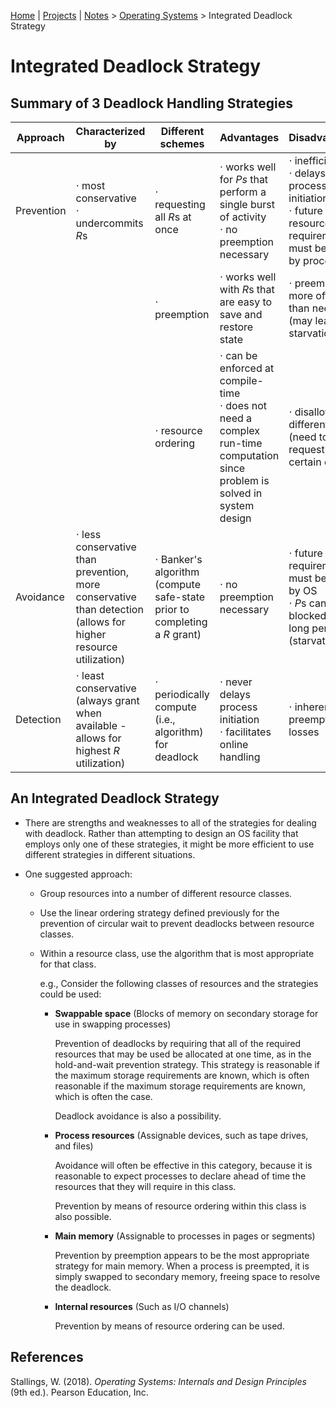 [Home](../../) | [Projects](../../projects) | [Notes](../) > <a href="./">Operating Systems</a> > Integrated Deadlock Strategy

# Integrated Deadlock Strategy



## Summary of 3 Deadlock Handling Strategies

| Approach   | Characterized by                                             | Different schemes                                            | Advantages                                                   | Disadvantages                                                |
| ---------- | ------------------------------------------------------------ | ------------------------------------------------------------ | ------------------------------------------------------------ | ------------------------------------------------------------ |
| Prevention | $\cdot$ most conservative<br>$\cdot$ undercommits $R$s       | $\cdot$ requesting all $R$s at once                          | $\cdot$ works well for $Ps$ that perform a single burst of activity<br>$\cdot$ no preemption necessary | $\cdot$ inefficient<br>$\cdot$ delays process initiation<br>$\cdot$ future resource requirements must be known by processes |
|            |                                                              | $\cdot$ preemption                                           | $\cdot$ works well with $R$s that are easy to save and restore state | $\cdot$ preempts more often than necessary (may lead to starvation) |
|            |                                                              | $\cdot$ resource ordering                                    | $\cdot$ can be enforced at compile-time<br>$\cdot$ does not need a complex run-time computation since problem is solved in system design | $\cdot$ disallows different orders (need to request in certain order) |
| Avoidance  | $\cdot$ less conservative than prevention, more conservative than detection (allows for higher resource utilization) | $\cdot$ Banker's algorithm (compute safe-state prior to completing a $R$ grant) | $\cdot$ no preemption necessary                              | $\cdot$ future $R$ requirements must be known by OS<br>$\cdot$ $P$s can be blocked for long periods (starvation) |
| Detection  | $\cdot$ least conservative (always grant when available - allows for highest $R$ utilization) | $\cdot$ periodically compute (i.e., algorithm) for deadlock  | $\cdot$ never delays process initiation<br>$\cdot$ facilitates online handling | $\cdot$ inherent preemption losses                           |



## An Integrated Deadlock Strategy

* There are strengths and weaknesses to all of the strategies for dealing with deadlock. Rather than attempting to design an OS facility that employs only one of these strategies, it might be more efficient to use different strategies in different situations.

* One suggested approach:

  * Group resources into a number of different resource classes.

  * Use the linear ordering strategy defined previously for the prevention of circular wait to prevent deadlocks between resource classes.

  * Within a resource class, use the algorithm that is most appropriate for that class.

    e.g., Consider the following classes of resources and the strategies could be used:

    * **Swappable space** (Blocks of memory on secondary storage for use in swapping processes)

      Prevention of deadlocks by requiring that all of the required resources that may be used be allocated at one time, as in the hold-and-wait prevention strategy. This strategy is reasonable if the maximum storage requirements are known, which is often reasonable if the maximum storage requirements are known, which is often the case. 

      Deadlock avoidance is also a possibility.

    * **Process resources** (Assignable devices, such as tape drives, and files)

      Avoidance will often be effective in this category, because it is reasonable to expect processes to declare ahead of time the resources that they will require in this class.

      Prevention by means of resource ordering within this class is also possible.

    * **Main memory** (Assignable to processes in pages or segments)

      Prevention by preemption appears to be the most appropriate strategy for main memory. When a process is preempted, it is simply swapped to secondary memory, freeing space to resolve the deadlock.

    * **Internal resources** (Such as I/O channels)

      Prevention by means of resource ordering can be used.






## References

Stallings, W. (2018). *Operating Systems: Internals and Design Principles* (9th ed.). Pearson Education, Inc.
